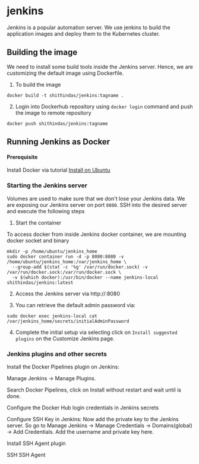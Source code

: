# jenkins

Jenkins is a popular automation server. We use jenkins to build the application images and deploy them to the Kubernetes cluster.  

## Building the image

We need to install some build tools inside the Jenkins server. Hence, we are customizing the default image using Dockerfile. 

1. To build the image 

```
docker build -t shithindas/jenkins:tagname .
```

2. Login into Dockerhub repository using `docker login` command and push the image to remote repository

```
docker push shithindas/jenkins:tagname
```

## Running Jenkins as Docker

#### Prerequisite

Install Docker via tutorial [Install on Ubuntu](https://docs.docker.com/engine/install/ubuntu/)

### Starting the Jenkins server

Volumes are used to make sure that we don't lose your Jenkins data. We are exposing our Jenkins server on port `8080`. SSH into the desired server and execute the following steps

1. Start the container

To access docker from inside Jenkins docker container, we are mounting docker socket and binary

```
mkdir -p /home/ubuntu/jenkins_home
sudo docker container run -d -p 8080:8080 -v /home/ubuntu/jenkins_home:/var/jenkins_home \
  --group-add $(stat -c '%g' /var/run/docker.sock) -v /var/run/docker.sock:/var/run/docker.sock \
  -v $(which docker):/usr/bin/docker --name jenkins-local shithindas/jenkins:latest
```
2. Access the Jenkins server via http://<server-IP>:8080

3. You can retrieve the default admin password via:

```
sudo docker exec jenkins-local cat /var/jenkins_home/secrets/initialAdminPassword
```

4. Complete the initial setup via selecting click on `Install suggested plugins` on the Customize Jenkins page.

### Jenkins plugins and  other secrets
Install the Docker Pipelines plugin on Jenkins:

Manage Jenkins → Manage Plugins.

Search Docker Pipelines, click on Install without restart and wait until is done.

Configure the Docker Hub login credentials in Jenkins secrets


Configure SSH Key in Jenkins:
Now add the private key to the Jenkins server. So go to Manage Jenkins -> Manage Credentials -> Domains(global) -> Add Credentials. Add the username and private key here.

Install SSH Agent plugin

SSH	
SSH Agent